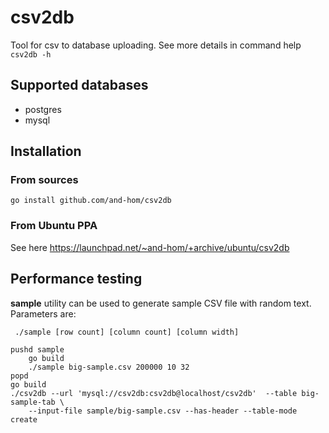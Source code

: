 # csv2db
Tool for csv to database uploading.
See more details in command help ``csv2db -h``

## Supported databases

* postgres
* mysql

## Installation

### From sources
```
go install github.com/and-hom/csv2db
```

### From Ubuntu PPA
See here https://launchpad.net/~and-hom/+archive/ubuntu/csv2db

## Performance testing
**sample** utility can be used to generate sample CSV file with random text. Parameters are:

`` ./sample [row count] [column count] [column width]``

```
pushd sample
    go build
    ./sample big-sample.csv 200000 10 32
popd
go build
./csv2db --url 'mysql://csv2db:csv2db@localhost/csv2db'  --table big-sample-tab \
    --input-file sample/big-sample.csv --has-header --table-mode create

```
